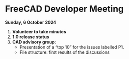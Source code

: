 # FreeCAD Developer Meeting

**Sunday, 6 October 2024**

1. **Volunteer to take minutes**
3. **1.0 release status**
4. **CAD advisory group:**
   * Presentation of a “top 10” for the issues labelled P1.
   * File structure: first results of the discussions

